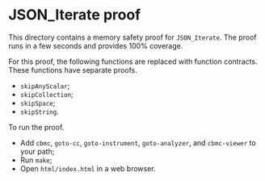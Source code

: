 JSON_Iterate proof
==============

This directory contains a memory safety proof for `JSON_Iterate`.
The proof runs in a few seconds and provides 100% coverage.

For this proof, the following functions are replaced with function contracts.
These functions have separate proofs.
* `skipAnyScalar`;
* `skipCollection`;
* `skipSpace`;
* `skipString`.

To run the proof.
* Add `cbmc`, `goto-cc`, `goto-instrument`, `goto-analyzer`, and `cbmc-viewer`
  to your path;
* Run `make`;
* Open `html/index.html` in a web browser.
